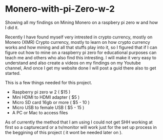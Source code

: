 # Monero-with-pi-Zero-w-2
 
Showing all my findings on Mining Monero on a raspbery pi zero w and how I did it.

Recently I have found myself very intrested in crypto currency, mostly on Monero (XMR) Crypto currency, mostly to learn on how crypto currency works and how mining and all that stuffs play into it, so I figured that if I can figure out how to mine on a raspberry pi zero for educational purposes can teach me and others who also find this intresting. I will make it very easy to understand and also create a videos on my findings on my Youtube channel, And once I get my website done I will post a guid there also to get started.

This is a few things needed for this project.

- Raspberry pi zero w 2 ( $15 )
- Mini HDMI to HDMI adapter ( $5 )
- Micro SD card 16gb or more ( $5 - 10 )
- Micro USB to female USB ( $5 - 15 )
- A PC or Mac to access files

As of currently the method that I am using I could not get SHH working at first so a capturecard or a tv/monitor will work just for the set up process in the beggining of this project ( it wont be needed later on ).